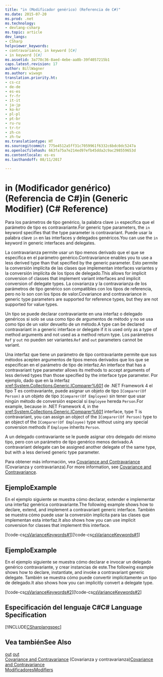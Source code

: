 ```yaml
---
title: "in (Modificador genérico) (Referencia de C#)"
ms.date: 2015-07-20
ms.prod: .net
ms.technology:
- devlang-csharp
ms.topic: article
dev_langs:
- CSharp
helpviewer_keywords:
- contravariance, in keyword [C#]
- in keyword [C#]
ms.assetid: 3a778c36-8aed-4ebe-aa8b-39f4057215b1
caps.latest.revision: 17
author: BillWagner
ms.author: wiwagn
translation.priority.ht:
- cs-cz
- de-de
- es-es
- fr-fr
- it-it
- ja-jp
- ko-kr
- pl-pl
- pt-br
- ru-ru
- tr-tr
- zh-cn
- zh-tw
ms.translationtype: HT
ms.sourcegitcommit: 775e4512a5ff31c7059961f6332c6bdc0dc5247a
ms.openlocfilehash: 663fa75a7e214ed97efb45dda2c9ac298559653d
ms.contentlocale: es-es
ms.lasthandoff: 08/11/2017

---
```

# <a name="in-generic-modifier-c-reference"></a><span data-ttu-id="3179d-102">in (Modificador genérico) (Referencia de C#)</span><span class="sxs-lookup"><span data-stu-id="3179d-102">in (Generic Modifier) (C# Reference)</span></span>
<span data-ttu-id="3179d-103">Para los parámetros de tipo genérico, la palabra clave `in` especifica que el parámetro de tipo es contravariante.</span><span class="sxs-lookup"><span data-stu-id="3179d-103">For generic type parameters, the `in` keyword specifies that the type parameter is contravariant.</span></span> <span data-ttu-id="3179d-104">Puede usar la palabra clave `in` en las interfaces y delegados genéricos.</span><span class="sxs-lookup"><span data-stu-id="3179d-104">You can use the `in` keyword in generic interfaces and delegates.</span></span>  
  
 <span data-ttu-id="3179d-105">La contravarianza permite usar un tipo menos derivado que el que se especifica en el parámetro genérico.</span><span class="sxs-lookup"><span data-stu-id="3179d-105">Contravariance enables you to use a less derived type than that specified by the generic parameter.</span></span> <span data-ttu-id="3179d-106">Esto permite la conversión implícita de las clases que implementan interfaces variantes y la conversión implícita de los tipos de delegado.</span><span class="sxs-lookup"><span data-stu-id="3179d-106">This allows for implicit conversion of classes that implement variant interfaces and implicit conversion of delegate types.</span></span> <span data-ttu-id="3179d-107">La covarianza y la contravarianza de los parámetros de tipo genérico son compatibles con los tipos de referencia, pero no lo son con los tipos de valor.</span><span class="sxs-lookup"><span data-stu-id="3179d-107">Covariance and contravariance in generic type parameters are supported for reference types, but they are not supported for value types.</span></span>  
  
 <span data-ttu-id="3179d-108">Un tipo se puede declarar contravariante en una interfaz o delegado genéricos si solo se usa como tipo de argumentos de método y no se usa como tipo de un valor devuelto de un método.</span><span class="sxs-lookup"><span data-stu-id="3179d-108">A type can be declared contravariant in a generic interface or delegate if it is used only as a type of method arguments and not used as a method return type.</span></span> <span data-ttu-id="3179d-109">Los parámetros `Ref` y `out` no pueden ser variantes.</span><span class="sxs-lookup"><span data-stu-id="3179d-109">`Ref` and `out` parameters cannot be variant.</span></span>  
  
 <span data-ttu-id="3179d-110">Una interfaz que tiene un parámetro de tipo contravariante permite que sus métodos acepten argumentos de tipos menos derivados que los que se especifican en el parámetro de tipo de interfaz.</span><span class="sxs-lookup"><span data-stu-id="3179d-110">An interface that has a contravariant type parameter allows its methods to accept arguments of less derived types than those specified by the interface type parameter.</span></span> <span data-ttu-id="3179d-111">Por ejemplo, dado que en la interfaz <xref:System.Collections.Generic.IComparer%601> de .NET Framework 4 el tipo T es contravariante, puede asignar un objeto de tipo `IComparer(Of Person)` a un objeto de tipo `IComparer(Of Employee)` sin tener que usar ningún método de conversión especial si `Employee` hereda `Person`.</span><span class="sxs-lookup"><span data-stu-id="3179d-111">For example, because in .NET Framework 4, in the <xref:System.Collections.Generic.IComparer%601> interface, type T is contravariant, you can assign an object of the `IComparer(Of Person)` type to an object of the `IComparer(Of Employee)` type without using any special conversion methods if `Employee` inherits `Person`.</span></span>  
  
 <span data-ttu-id="3179d-112">A un delegado contravariante se le puede asignar otro delegado del mismo tipo, pero con un parámetro de tipo genérico menos derivado.</span><span class="sxs-lookup"><span data-stu-id="3179d-112">A contravariant delegate can be assigned another delegate of the same type, but with a less derived generic type parameter.</span></span>  
  
 <span data-ttu-id="3179d-113">Para obtener más información, vea [Covariance and Contravariance](../../programming-guide/concepts/covariance-contravariance/index.md) (Covarianza y contravarianza).</span><span class="sxs-lookup"><span data-stu-id="3179d-113">For more information, see [Covariance and Contravariance](../../programming-guide/concepts/covariance-contravariance/index.md).</span></span>  
  
## <a name="example"></a><span data-ttu-id="3179d-114">Ejemplo</span><span class="sxs-lookup"><span data-stu-id="3179d-114">Example</span></span>  
 <span data-ttu-id="3179d-115">En el ejemplo siguiente se muestra cómo declarar, extender e implementar una interfaz genérica contravariante.</span><span class="sxs-lookup"><span data-stu-id="3179d-115">The following example shows how to declare, extend, and implement a contravariant generic interface.</span></span> <span data-ttu-id="3179d-116">También se muestra cómo puede usar la conversión implícita para las clases que implementan esta interfaz.</span><span class="sxs-lookup"><span data-stu-id="3179d-116">It also shows how you can use implicit conversion for classes that implement this interface.</span></span>  
  
 <span data-ttu-id="3179d-117">[!code-cs[csVarianceKeywords#1](../../../csharp/language-reference/keywords/codesnippet/CSharp/in-generic-modifier_1.cs)]</span><span class="sxs-lookup"><span data-stu-id="3179d-117">[!code-cs[csVarianceKeywords#1](../../../csharp/language-reference/keywords/codesnippet/CSharp/in-generic-modifier_1.cs)]</span></span>  
  
## <a name="example"></a><span data-ttu-id="3179d-118">Ejemplo</span><span class="sxs-lookup"><span data-stu-id="3179d-118">Example</span></span>  
 <span data-ttu-id="3179d-119">En el ejemplo siguiente se muestra cómo declarar e invocar un delegado genérico contravariante, y crear instancias de este.</span><span class="sxs-lookup"><span data-stu-id="3179d-119">The following example shows how to declare, instantiate, and invoke a contravariant generic delegate.</span></span> <span data-ttu-id="3179d-120">También se muestra cómo puede convertir implícitamente un tipo de delegado.</span><span class="sxs-lookup"><span data-stu-id="3179d-120">It also shows how you can implicitly convert a delegate type.</span></span>  
  
 <span data-ttu-id="3179d-121">[!code-cs[csVarianceKeywords#2](../../../csharp/language-reference/keywords/codesnippet/CSharp/in-generic-modifier_2.cs)]</span><span class="sxs-lookup"><span data-stu-id="3179d-121">[!code-cs[csVarianceKeywords#2](../../../csharp/language-reference/keywords/codesnippet/CSharp/in-generic-modifier_2.cs)]</span></span>  
  
## <a name="c-language-specification"></a><span data-ttu-id="3179d-122">Especificación del lenguaje C#</span><span class="sxs-lookup"><span data-stu-id="3179d-122">C# Language Specification</span></span>  
 [!INCLUDE[CSharplangspec](~/includes/csharplangspec-md.md)]  
  
## <a name="see-also"></a><span data-ttu-id="3179d-123">Vea también</span><span class="sxs-lookup"><span data-stu-id="3179d-123">See Also</span></span>  
 <span data-ttu-id="3179d-124">[out](../../../csharp/language-reference/keywords/out-generic-modifier.md) </span><span class="sxs-lookup"><span data-stu-id="3179d-124">[out](../../../csharp/language-reference/keywords/out-generic-modifier.md) </span></span>  
 <span data-ttu-id="3179d-125">[Covariance and Contravariance](../../programming-guide/concepts/covariance-contravariance/index.md)  (Covarianza y contravarianza)</span><span class="sxs-lookup"><span data-stu-id="3179d-125">[Covariance and Contravariance](../../programming-guide/concepts/covariance-contravariance/index.md) </span></span>  
 [<span data-ttu-id="3179d-126">Modificadores</span><span class="sxs-lookup"><span data-stu-id="3179d-126">Modifiers</span></span>](../../../csharp/language-reference/keywords/modifiers.md)

